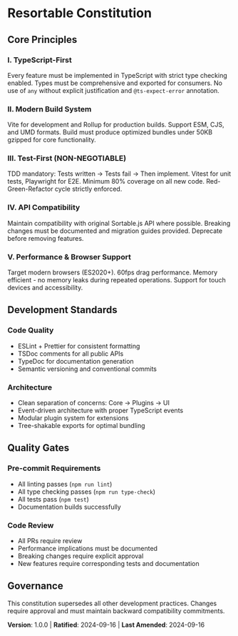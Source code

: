 # Resortable Constitution

## Core Principles

### I. TypeScript-First
Every feature must be implemented in TypeScript with strict type checking enabled. Types must be comprehensive and exported for consumers. No use of `any` without explicit justification and `@ts-expect-error` annotation.

### II. Modern Build System
Vite for development and Rollup for production builds. Support ESM, CJS, and UMD formats. Build must produce optimized bundles under 50KB gzipped for core functionality.

### III. Test-First (NON-NEGOTIABLE)
TDD mandatory: Tests written → Tests fail → Then implement. Vitest for unit tests, Playwright for E2E. Minimum 80% coverage on all new code. Red-Green-Refactor cycle strictly enforced.

### IV. API Compatibility
Maintain compatibility with original Sortable.js API where possible. Breaking changes must be documented and migration guides provided. Deprecate before removing features.

### V. Performance & Browser Support
Target modern browsers (ES2020+). 60fps drag performance. Memory efficient - no memory leaks during repeated operations. Support for touch devices and accessibility.

## Development Standards

### Code Quality
- ESLint + Prettier for consistent formatting
- TSDoc comments for all public APIs
- TypeDoc for documentation generation
- Semantic versioning and conventional commits

### Architecture
- Clean separation of concerns: Core → Plugins → UI
- Event-driven architecture with proper TypeScript events
- Modular plugin system for extensions
- Tree-shakable exports for optimal bundling

## Quality Gates

### Pre-commit Requirements
- All linting passes (`npm run lint`)
- All type checking passes (`npm run type-check`)
- All tests pass (`npm test`)
- Documentation builds successfully

### Code Review
- All PRs require review
- Performance implications must be documented
- Breaking changes require explicit approval
- New features require corresponding tests and documentation

## Governance

This constitution supersedes all other development practices. Changes require approval and must maintain backward compatibility commitments.

**Version**: 1.0.0 | **Ratified**: 2024-09-16 | **Last Amended**: 2024-09-16